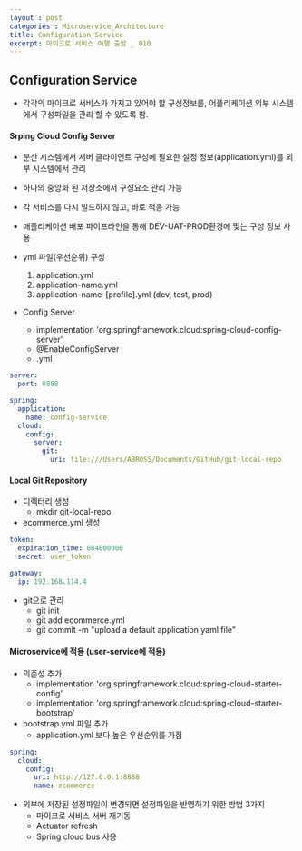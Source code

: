 ```yaml
---
layout : post
categories : Microservice_Architecture
title: Configuration Service
excerpt: 마이크로 서비스 여행 출발 _ 010
---
```



## Configuration Service
* 각각의 마이크로 서비스가 가지고 있어야 할 구성정보를,
어플리케이션 외부 시스템에서 구성파일을 관리 할 수 있도록 함.

#### Srping Cloud Config Server
* 분산 시스템에서 서버 클라이언트 구성에 필요한 설정 정보(application.yml)를 외부 시스템에서 관리
* 하나의 중앙화 된 저장소에서 구성요소 관리 가능
* 각 서비스를 다시 빌드하지 않고, 바로 적응 가능
* 애플리케이션 배포 파이프라인을 통해 DEV-UAT-PROD환경에 맞는 구성 정보 사용
* yml 파일(우선순위) 구성
    1. application.yml
    2. application-name.yml
    3. application-name-[profile].yml (dev, test, prod)

* Config Server
    + implementation 'org.springframework.cloud:spring-cloud-config-server'
    + @EnableConfigServer
    + .yml 
```yml
server:
  port: 8888

spring:
  application:
    name: config-service
  cloud:
    config:
      server:
        git:
          uri: file:///Users/ABROSS/Documents/GitHub/git-local-repo
```


#### Local Git Repository
* 디렉터리 생성
    + mkdir git-local-repo
* ecommerce.yml 생성  
```yml
token:
  expiration_time: 864000000
  secret: user_token

gateway:
  ip: 192.168.114.4
```
* git으로 관리
    + git init
    + git add ecommerce.yml
    + git commit -m "upload a default application yaml file"

#### Microservice에 적용 (user-service에 적용)
* 의존성 추가
    + implementation 'org.springframework.cloud:spring-cloud-starter-config'
    + implementation 'org.springframework.cloud:spring-cloud-starter-bootstrap'
* bootstrap.yml 파일 추가
    + application.yml 보다 높은 우선순위를 가짐
```yml
spring:
  cloud:
    config:
      uri: http://127.0.0.1:8888
      name: ecommerce
```
* 외부에 저장된 설정파일이 변경되면 설정파일을 반영하기 위한 방법 3가지
    + 마이크로 서비스 서버 재기동
    + Actuator refresh
    + Spring cloud bus 사용
